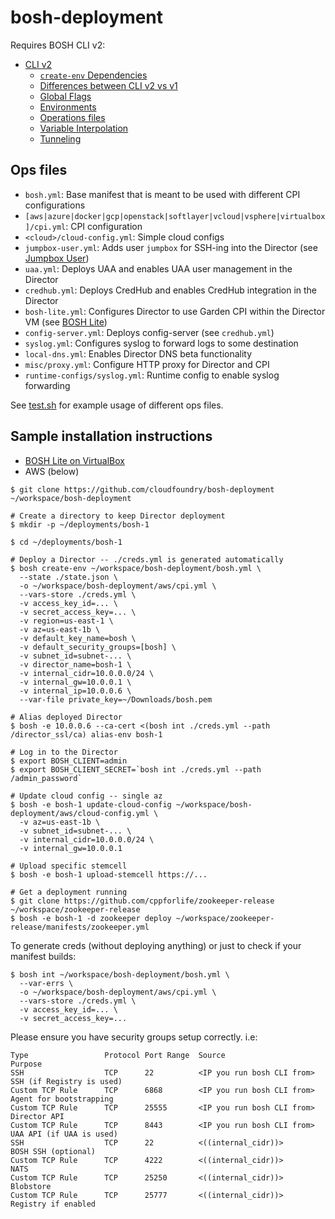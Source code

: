 # bosh-deployment

Requires BOSH CLI v2:

* [CLI v2](https://bosh.io/docs/cli-v2.html)
    * [`create-env` Dependencies](https://bosh.io/docs/cli-env-deps.html)
    * [Differences between CLI v2 vs v1](https://bosh.io/docs/cli-global-flags.html)
    * [Global Flags](https://bosh.io/docs/cli-global-flags.html)
    * [Environments](https://bosh.io/docs/cli-envs.html)
    * [Operations files](https://bosh.io/docs/cli-ops-files.html)
    * [Variable Interpolation](https://bosh.io/docs/cli-int.html)
    * [Tunneling](https://bosh.io/docs/cli-tunnel.html)

## Ops files

- `bosh.yml`: Base manifest that is meant to be used with different CPI configurations
- `[aws|azure|docker|gcp|openstack|softlayer|vcloud|vsphere|virtualbox]/cpi.yml`: CPI configuration
- `<cloud>/cloud-config.yml`: Simple cloud configs
- `jumpbox-user.yml`: Adds user `jumpbox` for SSH-ing into the Director (see [Jumpbox User](docs/jumpbox-user.md))
- `uaa.yml`: Deploys UAA and enables UAA user management in the Director
- `credhub.yml`: Deploys CredHub and enables CredHub integration in the Director
- `bosh-lite.yml`: Configures Director to use Garden CPI within the Director VM (see [BOSH Lite](docs/bosh-lite-on-vbox.md))
- `config-server.yml`: Deploys config-server (see `credhub.yml`)
- `syslog.yml`: Configures syslog to forward logs to some destination
- `local-dns.yml`: Enables Director DNS beta functionality
- `misc/proxy.yml`: Configure HTTP proxy for Director and CPI
- `runtime-configs/syslog.yml`: Runtime config to enable syslog forwarding

See [test.sh](test.sh) for example usage of different ops files.

## Sample installation instructions

* [BOSH Lite on VirtualBox](docs/bosh-lite-on-vbox.md)
* AWS (below)

```
$ git clone https://github.com/cloudfoundry/bosh-deployment ~/workspace/bosh-deployment

# Create a directory to keep Director deployment
$ mkdir -p ~/deployments/bosh-1

$ cd ~/deployments/bosh-1

# Deploy a Director -- ./creds.yml is generated automatically
$ bosh create-env ~/workspace/bosh-deployment/bosh.yml \
  --state ./state.json \
  -o ~/workspace/bosh-deployment/aws/cpi.yml \
  --vars-store ./creds.yml \
  -v access_key_id=... \
  -v secret_access_key=... \
  -v region=us-east-1 \
  -v az=us-east-1b \
  -v default_key_name=bosh \
  -v default_security_groups=[bosh] \
  -v subnet_id=subnet-... \
  -v director_name=bosh-1 \
  -v internal_cidr=10.0.0.0/24 \
  -v internal_gw=10.0.0.1 \
  -v internal_ip=10.0.0.6 \
  --var-file private_key=~/Downloads/bosh.pem

# Alias deployed Director
$ bosh -e 10.0.0.6 --ca-cert <(bosh int ./creds.yml --path /director_ssl/ca) alias-env bosh-1

# Log in to the Director
$ export BOSH_CLIENT=admin
$ export BOSH_CLIENT_SECRET=`bosh int ./creds.yml --path /admin_password`

# Update cloud config -- single az
$ bosh -e bosh-1 update-cloud-config ~/workspace/bosh-deployment/aws/cloud-config.yml \
  -v az=us-east-1b \
  -v subnet_id=subnet-... \
  -v internal_cidr=10.0.0.0/24 \
  -v internal_gw=10.0.0.1

# Upload specific stemcell
$ bosh -e bosh-1 upload-stemcell https://...

# Get a deployment running
$ git clone https://github.com/cppforlife/zookeeper-release ~/workspace/zookeeper-release
$ bosh -e bosh-1 -d zookeeper deploy ~/workspace/zookeeper-release/manifests/zookeeper.yml
```

To generate creds (without deploying anything) or just to check if your manifest builds:

```
$ bosh int ~/workspace/bosh-deployment/bosh.yml \
  --var-errs \
  -o ~/workspace/bosh-deployment/aws/cpi.yml \
  --vars-store ./creds.yml \
  -v access_key_id=... \
  -v secret_access_key=...
```

Please ensure you have security groups setup correctly. i.e:

```
Type                 Protocol Port Range  Source                     Purpose
SSH                  TCP      22          <IP you run bosh CLI from> SSH (if Registry is used)
Custom TCP Rule      TCP      6868        <IP you run bosh CLI from> Agent for bootstrapping
Custom TCP Rule      TCP      25555       <IP you run bosh CLI from> Director API
Custom TCP Rule      TCP      8443        <IP you run bosh CLI from> UAA API (if UAA is used)
SSH                  TCP      22          <((internal_cidr))>        BOSH SSH (optional)
Custom TCP Rule      TCP      4222        <((internal_cidr))>        NATS
Custom TCP Rule      TCP      25250       <((internal_cidr))>        Blobstore
Custom TCP Rule      TCP      25777       <((internal_cidr))>        Registry if enabled
```
